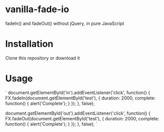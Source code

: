 # vanilla-fade-io
fadeIn() and fadeOut() without jQuery, in pure JavaScript

# Installation
Clone this repository or download it

# Usage
`
document.getElementById('in').addEventListener('click', function() {
    FX.fadeIn(document.getElementById('test'), {
        duration: 2000,
        complete: function() {
            alert('Complete');
        }
    });
}, false);

document.getElementById('out').addEventListener('click', function() {
    FX.fadeOut(document.getElementById('test'), {
        duration: 2000,
        complete: function() {
            alert('Complete');
        }
    });
}, false);
`
